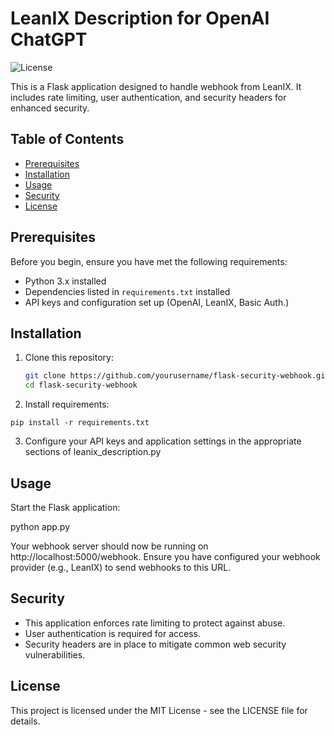 # LeanIX Description for OpenAI ChatGPT

![License](https://img.shields.io/badge/license-MIT-blue.svg)

This is a Flask application designed to handle webhook from LeanIX. It includes rate limiting, user authentication, and security headers for enhanced security.

## Table of Contents

- [Prerequisites](#prerequisites)
- [Installation](#installation)
- [Usage](#usage)
- [Security](#security)
- [License](#license)

## Prerequisites

Before you begin, ensure you have met the following requirements:
- Python 3.x installed
- Dependencies listed in `requirements.txt` installed
- API keys and configuration set up (OpenAI, LeanIX, Basic Auth.)

## Installation

1. Clone this repository:

   ```bash
   git clone https://github.com/yourusername/flask-security-webhook.git
   cd flask-security-webhook
   ```

2. Install requirements: 
```
pip install -r requirements.txt
```
3. Configure your API keys and application settings in the appropriate sections of leanix_description.py

## Usage

Start the Flask application:

python app.py

Your webhook server should now be running on http://localhost:5000/webhook. Ensure you have configured your webhook provider (e.g., LeanIX) to send webhooks to this URL.

## Security

- This application enforces rate limiting to protect against abuse.
- User authentication is required for access.
- Security headers are in place to mitigate common web security vulnerabilities.

## License

This project is licensed under the MIT License - see the LICENSE file for details.
